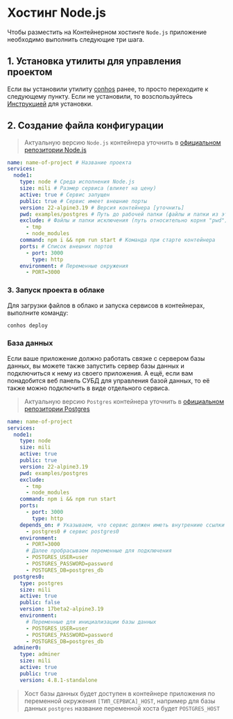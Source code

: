 # Хостинг Node.js

Чтобы разместить на Контейнерном хостинге `Node.js` приложение необходимо выполнить следующие три шага.

## 1. Установка утилиты для управления проектом

Если вы установили утилиту [conhos](https://www.npmjs.com/package/conhos) ранее, то просто переходите к следующему пункту. Если не установили, то возспользуйтесь [Инструкцией](./GettingStarted.md) для установки.

## 2. Создание файла конфигурации

> Актуальную версию `Node.js` контейнера уточнить в [официальном репозитории Node.js](https://hub.docker.com/_/node/tags)

```yml
name: name-of-project # Название проекта
services:
  node1:
    type: node # Среда исполнения Node.js
    size: mili # Размер сервиса (влияет на цену)
    active: true # Сервис запущен
    public: true # Сервис имеет внешние порты
    version: 22-alpine3.19 # Версия контейнера [уточнить]
    pwd: examples/postgres # Путь до рабочей папки (файлы и папки из этого пути будут загружены в облако)
    exclude: # Файлы и папки исключения (путь относительно корня "pwd")
      - tmp
      - node_modules
    command: npm i && npm run start # Команда при старте контейнера
    ports: # Список внешних портов
      - port: 3000
        type: http
    environment: # Переменные окружения
      - PORT=3000
```

### 3. Запуск проекта в облаке

Для загрузки файлов в облако и запуска сервисов в контейнерах, выполните команду:

```sh
conhos deploy
```

### База данных

Если ваше приложение должно работать связке с сервером базы данных, вы можете также запустить сервер базы данных и подключиться к нему из своего приложения. А ещё, если вам понадобится веб панель СУБД для управления базой данных, то её также можно подключить в виде отдельного сервиса.

> Актуальную версию `Postgres` контейнера уточнить в [официальном репозитории Postgres](https://hub.docker.com/_/postgres/tags)

```yml
name: name-of-project
services:
  node1:
    type: node
    size: mili
    active: true
    public: true
    version: 22-alpine3.19
    pwd: examples/postgres
    exclude:
      - tmp
      - node_modules
    command: npm i && npm run start
    ports:
      - port: 3000
        type: http
    depends_on: # Указываем, что сервис должен иметь внутрениие ссылки на
      - postgres0 # сервис postgres0
    environment:
      - PORT=3000
      # Далее пробрасываем переменные для подключения
      - POSTGRES_USER=user
      - POSTGRES_PASSWORD=password
      - POSTGRES_DB=postgres_db
  postgres0:
    type: postgres
    size: mili
    active: true
    public: false
    version: 17beta2-alpine3.19
    environment:
      # Переменные для инициализации базы данных
      - POSTGRES_USER=user
      - POSTGRES_PASSWORD=password
      - POSTGRES_DB=postgres_db
  adminer0:
    type: adminer
    size: mili
    active: true
    public: true
    version: 4.8.1-standalone
```

> Хост базы данных будет доступен в контейнере приложения по переменной окружения `[ТИП_СЕРВИСА]_HOST`, например для базы данных `postgres` название переменной хоста будет `POSTGRES_HOST`
